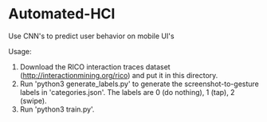 # Automated-HCI
Use CNN's to predict user behavior on mobile UI's

Usage:
1. Download the RICO interaction traces dataset (http://interactionmining.org/rico) and put it in this directory.
2. Run 'python3 generate_labels.py' to generate the screenshot-to-gesture labels in 'categories.json'. The labels are 0 (do nothing), 1 (tap), 2 (swipe).
3. Run 'python3 train.py'.